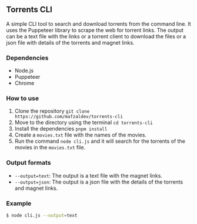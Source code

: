 ## Torrents CLI

A simple CLI tool to search and download torrents from the command line. It uses the Puppeteer library to scrape the web for torrent links. The output can be a text file with the links or a torrent client to download the files or a json file with details of the torrents and magnet links.

### Dependencies

- Node.js
- Puppeteer
- Chrome

### How to use

1. Clone the repository `git clone https://github.com/mafzaldev/torrents-cli`
2. Move to the directory using the terminal `cd torrents-cli`
3. Install the dependencies `pnpm install`
4. Create a `movies.txt` file with the names of the movies.
5. Run the command `node cli.js` and it will search for the torrents of the movies in the `movies.txt` file.

### Output formats

- `--output=text`: The output is a text file with the magnet links.
- `--output=json`: The output is a json file with the details of the torrents and magnet links.

### Example

```bash
$ node cli.js --output=text
```
